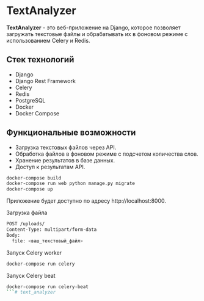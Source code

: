 # TextAnalyzer

**TextAnalyzer** - это веб-приложение на Django, которое позволяет загружать текстовые файлы и обрабатывать их в фоновом режиме с использованием Celery и Redis.

## Стек технологий

- Django
- Django Rest Framework
- Celery
- Redis
- PostgreSQL
- Docker
- Docker Compose

## Функциональные возможности

- Загрузка текстовых файлов через API.
- Обработка файлов в фоновом режиме с подсчетом количества слов.
- Хранение результатов в базе данных.
- Доступ к результатам API.


```bash
docker-compose build
docker-compose run web python manage.py migrate
docker-compose up
```

Приложение будет доступно по адресу http://localhost:8000.

Загрузка файла
```bash
POST /uploads/
Content-Type: multipart/form-data
Body:
  file: <ваш_текстовый_файл>
```
Запуск Celery worker
```bash
docker-compose run celery
```
Запуск Celery beat
```bash
docker-compose run celery-beat
```# text_analyzer
